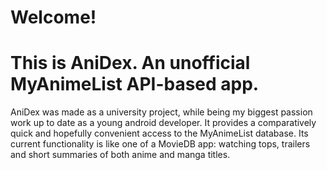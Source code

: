 # Welcome!
# This is AniDex. An unofficial MyAnimeList API-based app.
 AniDex was made as a university project, while being my biggest passion work up to date as a young android developer.
 It provides a comparatively quick and hopefully convenient access to the MyAnimeList database.
 Its current functionality is like one of a MovieDB app: watching tops, trailers and short summaries of both anime and manga titles.

